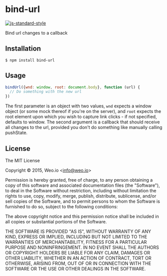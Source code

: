
# bind-url

[![js-standard-style](https://img.shields.io/badge/code%20style-standard-brightgreen.svg?style=flat)](https://github.com/feross/standard)

Bind url changes to a callback

## Installation

    $ npm install bind-url

## Usage

```javascript
bindUrl({wnd: window, root: document.body}, function (url) {
  // Do something with the new url
})
```

The first parameter is an object with two values, `wnd` expects a window object (or some mock thereof if you're on the server), and `root` expects the root element upon which you wish to capture link clicks - if not specified, defaults to window.  The second argument is a callback that should receive all changes to the url, provided you don't do something like manually calling pushState.

## License

The MIT License

Copyright &copy; 2015, Weo.io &lt;info@weo.io&gt;

Permission is hereby granted, free of charge, to any person obtaining a copy of this software and associated documentation files (the "Software"), to deal in the Software without restriction, including without limitation the rights to use, copy, modify, merge, publish, distribute, sublicense, and/or sell copies of the Software, and to permit persons to whom the Software is furnished to do so, subject to the following conditions:

The above copyright notice and this permission notice shall be included in all copies or substantial portions of the Software.

THE SOFTWARE IS PROVIDED "AS IS", WITHOUT WARRANTY OF ANY KIND, EXPRESS OR IMPLIED, INCLUDING BUT NOT LIMITED TO THE WARRANTIES OF MERCHANTABILITY, FITNESS FOR A PARTICULAR PURPOSE AND NONINFRINGEMENT. IN NO EVENT SHALL THE AUTHORS OR COPYRIGHT HOLDERS BE LIABLE FOR ANY CLAIM, DAMAGES OR OTHER LIABILITY, WHETHER IN AN ACTION OF CONTRACT, TORT OR OTHERWISE, ARISING FROM, OUT OF OR IN CONNECTION WITH THE SOFTWARE OR THE USE OR OTHER DEALINGS IN THE SOFTWARE.
